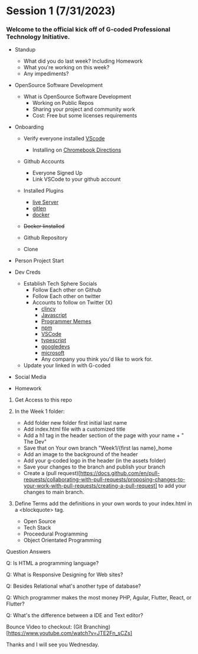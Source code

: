 # Session 1 (7/31/2023)

### Welcome to the official kick off of G-coded Professional Technology Initiative.

- Standup

  - What did you do last week? Including Homework
  - What you're working on this week?
  - Any impediments?

- OpenSource Software Development
  - What is OpenSource Software Development
    - Working on Public Repos
    - Sharing your project and community work
    - Cost: Free but some licenses requirements
- Onboarding

  - Verify everyone installed [VScode](https://code.visualstudio.com/download)
    - Installing on [Chromebook Directions](https://code.visualstudio.com/blogs/2020/12/03/chromebook-get-started)
  - Github Accounts
    - Everyone Signed Up
    - Link VSCode to your github account
  - Installed Plugins

    - [live Server](https://marketplace.visualstudio.com/items?itemName=ritwickdey.LiveServer)
    - [gitlen](https://marketplace.visualstudio.com/items?itemName=eamodio.gitlens)
    - [docker](https://marketplace.visualstudio.com/items?itemName=ms-azuretools.vscode-docker)

  - ~~Docker Iinstalled~~
  - Github Repository
  - Clone

- Person Project Start
- Dev Creds
  - Establish Tech Sphere Socials
    - Follow Each other on Github
    - Follow Each other on twitter
    - Accounts to follow on Twitter (X)
      - [clincy](https://twitter.com/clincy)
      - [Javascript](https://twitter.com/javascript)
      - [Programmer Memes](https://twitter.com/iammemeloper)
      - [npm](https://twitter.com/npmjs)
      - [VSCode](https://twitter.com/code)
      - [typescript](https://twitter.com/typescript)
      - [googledevs](https://twitter.com/googledevs)
      - [microsoft](https://twitter.com/microsoft)
      - Any company you think you'd like to work for.
  - Update your linked in with G-coded
- Social Media
- Homework

1.  Get Access to this repo
2.  In the Week 1 folder:
    - Add folder new folder first initial last name
    - Add index.html file with a customized title
    - Add a h1 tag in the header section of the page with your name + " The Dev"
    - Save that on Your own branch "Week1/{first las name}\_home
    - Add an image to the background of the header
    - Add your g-coded logo in the header (in the assets folder)
    - Save your changes to the branch and publish your branch
    - Create a (pull request)[https://docs.github.com/en/pull-requests/collaborating-with-pull-requests/proposing-changes-to-your-work-with-pull-requests/creating-a-pull-request] to add your changes to main branch.
3.  Define Terms add the definitions in your own words to your index.html in a \<blockquote> tag.

    - Open Source
    - Tech Stack
    - Proceedural Programming
    - Object Orientated Programming

Question Answers

Q: Is HTML a programming language?

Q: What is Responsive Designing for Web sites?

Q: Besides Relational what's another type of database?

Q: Which programmer makes the most money PHP, Agular, Flutter, React, or Flutter?

Q: What's the difference between a IDE and Text editor?

Bounce Video to checkout:
(Git Branching)[https://www.youtube.com/watch?v=JTE2Fn_sCZs]

Thanks and I will see you Wednesday.
